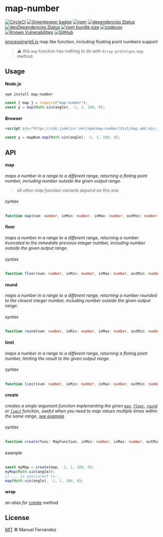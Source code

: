 # map-number

[![CircleCI](https://circleci.com/gh/manferlo81/map-number.svg?style=svg)](https://circleci.com/gh/manferlo81/map-number) [![Greenkeeper badge](https://badges.greenkeeper.io/manferlo81/map-number.svg)](https://greenkeeper.io/) [![npm](https://img.shields.io/npm/v/map-number.svg)](https://www.npmjs.com/package/map-number) [![dependencies Status](https://david-dm.org/manferlo81/map-number/status.svg)](https://david-dm.org/manferlo81/map-number) [![devDependencies Status](https://david-dm.org/manferlo81/map-number/dev-status.svg)](https://david-dm.org/manferlo81/map-number?type=dev) [![npm bundle size](https://img.shields.io/bundlephobia/min/map-number.svg)](https://bundlephobia.com/result?p=map-number) [![codecov](https://codecov.io/gh/manferlo81/map-number/branch/master/graph/badge.svg)](https://codecov.io/gh/manferlo81/map-number) [![Known Vulnerabilities](https://snyk.io/test/github/manferlo81/map-number/badge.svg?targetFile=package.json)](https://snyk.io/test/github/manferlo81/map-number?targetFile=package.json) [![GitHub](https://img.shields.io/github/license/manferlo81/map-number.svg)](LICENSE)

[processing](https://processing.org/reference/map_.html)/[p5.js](http://p5js.org/reference/#/p5/map) map like function, including floating point numbers support

> :warning: this `map` function has nothing to do with `Array.prototype.map` method.

## Usage

#### Node.js

```bash
npm install map-number
```

```javascript
const { map } = require("map-number");
const y = map(Math.sin(angle), -1, 1, 100, 0);
```

#### Browser

```html
<script src="https://cdn.jsdelivr.net/npm/map-number/dist/map.umd.min.js"></script>
```

```javascript
const y = mapNum.map(Math.sin(angle), -1, 1, 100, 0);
```

## API

#### map

*maps a number in a range to a different range, returning a floting point number, including number outside the given output range.*

> *all other map function variants depend on this one.*

###### syntax

```typescript
function map(num: number, inMin: number, inMax: number, outMin: number, outMax: number): number;
```

#### floor

*maps a number in a range to a different range, returning a number truncated to the inmediate previous integer number, including number outside the given output range.*

###### syntax

```typescript
function floor(num: number, inMin: number, inMax: number, outMin: number, outMax: number): number;
```

#### round

*maps a number in a range to a different range, returning a number rounded to the closest integer number, including number outside the given output range.*

###### syntax

```typescript
function round(num: number, inMin: number, inMax: number, outMin: number, outMax: number): number;
```

#### limit

*maps a number in a range to a different range, returning a floting point number, limiting the result to the given output range.*

###### syntax

```typescript
function limit(num: number, inMin: number, inMax: number, outMin: number, outMax: number): number;
```

#### create

*creates a single argument function implementing the given [`map`](#map), [`floor`](#floor), [`round`](#round) or [`limit`](#limit) function, useful when you need to map values multiple times within the same range, [see example](#example)*

###### syntax

```typescript
function create(func: MapFunction, inMin: number, inMax: number, outMin: number, outMax: number): (num: number) => number;
```

###### example

```javascript
const myMap = create(map, -1, 1, 100, 0);
myMap(Math.sin(angle));
// ... is equivalent to...
map(Math.sin(angle), -1, 1, 100, 0);
```

#### wrap

*an alias for [create](#create) method*

## License

[MIT](LICENSE) :copyright: Manuel Fernández
